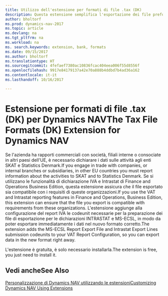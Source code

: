 ```yaml
---
title: Utilizzo dell'estensione per formati di file .tax (DK)
description: Questa estensione semplifica l'esportazione dei file preformattati per soddisfare i requisiti bancari per l'invio elettronico.
author: bholtorf
ms.prod: dynamics-nav-2017
ms.topic: article
ms.devlang: na
ms.tgt_pltfrm: na
ms.workload: na
ms. search.keywords: extension, bank, formats
ms.date: 09/15/2017
ms.author: bholtorf
ms.translationtype: HT
ms.sourcegitcommit: 4fefaef7380ac10836fcac404eea006f55d8556f
ms.openlocfilehash: 9917e84179137a42e70a888b4ddbd7b4ad36a162
ms.contentlocale: it-it
ms.lasthandoff: 10/16/2017

---
```


# <a name="the-tax-file-formats-dk-extension-for-dynamics-nav"></a><span data-ttu-id="13ca0-103">Estensione per formati di file .tax (DK) per Dynamics NAV</span><span class="sxs-lookup"><span data-stu-id="13ca0-103">The Tax File Formats (DK) Extension for Dynamics NAV</span></span>
<span data-ttu-id="13ca0-104">Se l'azienda ha rapporti commerciali con società, filiali interne o consociate in altri paesi dell'UE, è necessario dichiarare i dati sulle attività agli enti SKAT e Statistics Denmark.</span><span class="sxs-lookup"><span data-stu-id="13ca0-104">If you engage in trade with companies, or internal branches or subsidiaries, in other EU countries you must report information about the activities to SKAT and to Statistics Denmark.</span></span> <span data-ttu-id="13ca0-105">Se si utilizzano le funzionalità di dichiarazione IVA e Intrastat di Finance and Operations Business Edition, questa estensione assicura che il file esportato sia compatibile con i requisiti di queste organizzazioni.</span><span class="sxs-lookup"><span data-stu-id="13ca0-105">If you use the VAT and Intrastat reporting features in Finance and Operations, Business Edition, this extension can ensure that the file you export is compatible with requirements from these organizations.</span></span> <span data-ttu-id="13ca0-106">L'estensione aggiunge alla configurazione del report IVA le codeunit necessarie per la preparazione dei file di esportazione per le dichiarazioni INTRASTAT e MS-ECSL, in modo da poter esportare immediatamente i dati nel nuovo formato corretto.</span><span class="sxs-lookup"><span data-stu-id="13ca0-106">The extension adds the MS-ECSL Report Export File and Intrastat Export Lines submission codeunits to your VAT Report Configuration, so you can export data in the new format right away.</span></span>

<span data-ttu-id="13ca0-107">L'estensione è gratuita, è solo necessario installarla.</span><span class="sxs-lookup"><span data-stu-id="13ca0-107">The extension is free, you just need to install it.</span></span> 

## <a name="see-also"></a><span data-ttu-id="13ca0-108">Vedi anche</span><span class="sxs-lookup"><span data-stu-id="13ca0-108">See Also</span></span>
[<span data-ttu-id="13ca0-109">Personalizzazione di Dynamics NAV utilizzando le estensioni</span><span class="sxs-lookup"><span data-stu-id="13ca0-109">Customizing Dynamics NAV Using Extensions</span></span>](ui-extensions.md)
